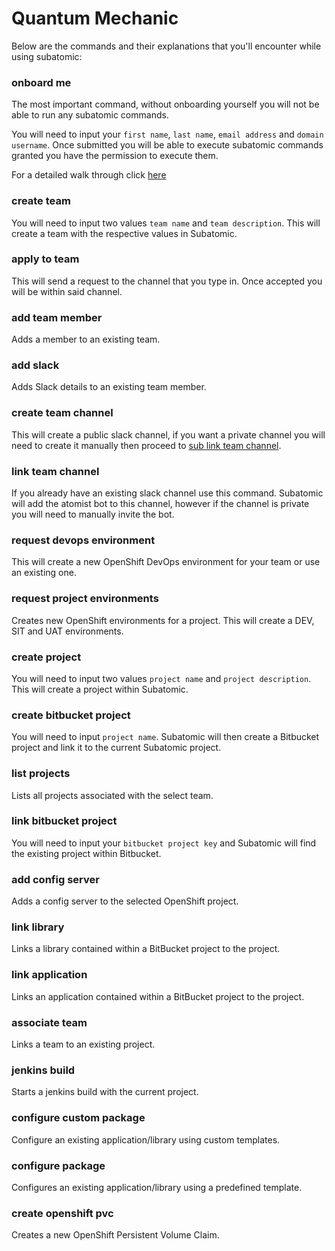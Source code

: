 # **Quantum Mechanic**
Below are the commands and their explanations that you'll encounter while using subatomic:

### **onboard me**
The most important command, without onboarding yourself you will not be able to run any subatomic commands.

You will need to input your `first name`, `last name`, `email address` and `domain username`.
Once submitted you will be able to execute subatomic commands granted you have the permission to execute them.

For a detailed walk through click [here](../user-guide/onboarding.md)

### **create team**
You will need to input two values `team name` and `team description`. This will create a team with
the respective values in Subatomic.

### **apply to team**
This will send a request to the channel that you type in. Once accepted you will be within said channel.

### **add team member**
Adds a member to an existing team.

### **add slack**
Adds Slack details to an existing team member.

### **create team channel**
This will create a public slack channel, if you want a private channel you will need to create
it manually then proceed to [sub link team channel](./command-reference.md#link-team-channel).

### **link team channel**
If you already have an existing slack channel use this command. Subatomic will add the atomist bot
to this channel, however if the channel is private you will need to manually invite the bot.

### **request devops environment**
This will create a  new OpenShift DevOps environment for your team or use an existing one.

### **request project environments**
Creates new OpenShift environments for a project. This will create a DEV, SIT and UAT environments.

### **create project**
You will need to input two values `project name` and `project description`. This will create a project within
Subatomic.

### **create bitbucket project**
You will need to input `project name`. Subatomic will then create a Bitbucket project and link it to the current
Subatomic project.

### **list projects**
Lists all projects associated with the select team.

### **link bitbucket project**
You will need to input your `bitbucket project key` and Subatomic will find the existing project within Bitbucket.

### **add config server**
Adds a config server to the selected OpenShift project.

### **link library**
Links a library contained within a BitBucket project to the project.

### **link application**
Links an application contained within a BitBucket project to the project.

### **associate team**
Links a team to an existing project. 

### **jenkins build**
Starts a jenkins build with the current project.

### **configure custom package**
Configure an existing application/library using custom templates.

### **configure package**
Configures an existing application/library using a predefined template.

### **create openshift pvc**
Creates a new OpenShift Persistent Volume Claim.